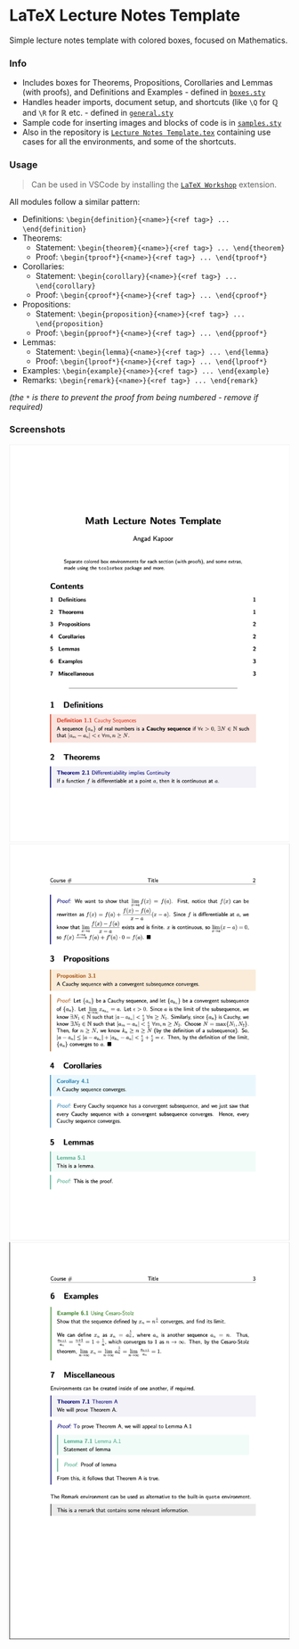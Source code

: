 # LaTeX Lecture Notes Template

Simple lecture notes template with colored boxes, focused on Mathematics.

### Info

-   Includes boxes for Theorems, Propositions, Corollaries and Lemmas (with proofs), and Definitions and Examples - defined in [`boxes.sty`](https://github.com/xAngad/latex-lecture-notes/blob/main/packages/boxes.sty)
-   Handles header imports, document setup, and shortcuts (like `\Q` for $\mathbb{Q}$ and `\R` for $\mathbb{R}$ etc. - defined in [`general.sty`](https://github.com/xAngad/latex-lecture-notes/blob/main/packages/general.sty)
-   Sample code for inserting images and blocks of code is in [`samples.sty`](https://github.com/xAngad/latex-lecture-notes/blob/main/packages/samples.sty)
-   Also in the repository is [`Lecture Notes Template.tex`](https://github.com/xAngad/latex-lecture-notes/blob/main/Lecture%20Notes%20Template.tex) containing use cases for all the environments, and some of the shortcuts.

### Usage

> Can be used in VSCode by installing the [`LaTeX Workshop`](https://marketplace.visualstudio.com/items?itemName=James-Yu.latex-workshop) extension.

All modules follow a similar pattern:

-   Definitions: `\begin{definition}{<name>}{<ref tag>} ... \end{definition}`
-   Theorems:
    -   Statement: `\begin{theorem}{<name>}{<ref tag>} ... \end{theorem}`
    -   Proof: `\begin{tproof*}{<name>}{<ref tag>} ... \end{tproof*}`
-   Corollaries:
    -   Statement: `\begin{corollary}{<name>}{<ref tag>} ... \end{corollary}`
    -   Proof: `\begin{cproof*}{<name>}{<ref tag>} ... \end{cproof*}`
-   Propositions:
    -   Statement: `\begin{proposition}{<name>}{<ref tag>} ... \end{proposition}`
    -   Proof: `\begin{pproof*}{<name>}{<ref tag>} ... \end{pproof*}`
-   Lemmas:
    -   Statement: `\begin{lemma}{<name>}{<ref tag>} ... \end{lemma}`
    -   Proof: `\begin{lproof*}{<name>}{<ref tag>} ... \end{lproof*}`
-   Examples: `\begin{example}{<name>}{<ref tag>} ... \end{example}`
-   Remarks: `\begin{remark}{<name>}{<ref tag>} ... \end{remark}`

_(the `*` is there to prevent the proof from being numbered - remove if required)_

### Screenshots

![Sample Image 1](https://github.com/xAngad/latex-lecture-notes/blob/main/images/sample_1.png)
![Sample Image 2](https://github.com/xAngad/latex-lecture-notes/blob/main/images/sample_2.png)
![Sample Image 3](https://github.com/xAngad/latex-lecture-notes/blob/main/images/sample_3.png)
